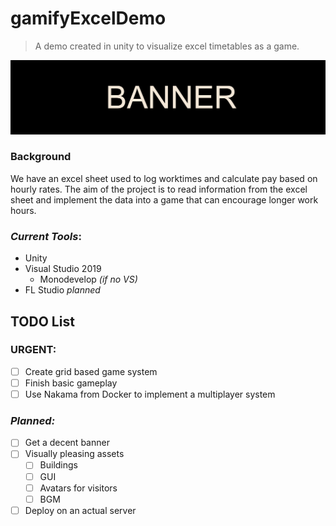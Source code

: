 # gamifyExcelDemo
>A demo created in unity to visualize excel timetables as a game.

![BANNER](https://github.com/Betarabbit14/gamifyExcelDemo/blob/master/banner.png)

### Background
We have an excel sheet used to log worktimes and calculate pay based on hourly rates. The aim of the project is to read information from the excel sheet and implement the data into a game that can encourage longer work hours.

### _Current Tools_:
* Unity
* Visual Studio 2019
   * Monodevelop *(if no VS)*
* FL Studio *planned*

## TODO List
### **URGENT:**
- [ ] Create grid based game system
- [ ] Finish basic gameplay
- [ ] Use Nakama from Docker to implement a multiplayer system

### _Planned:_
- [ ] Get a decent banner
- [ ] Visually pleasing assets
   - [ ] Buildings
   - [ ] GUI
   - [ ] Avatars for visitors
   - [ ] BGM
- [ ] Deploy on an actual server

